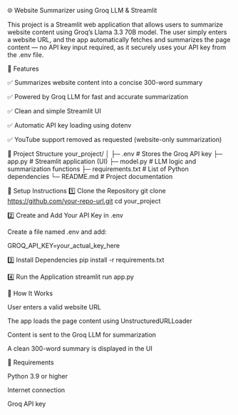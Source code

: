 🌐 Website Summarizer using Groq LLM & Streamlit

This project is a Streamlit web application that allows users to summarize website content using Groq’s Llama 3.3 70B model. The user simply enters a website URL, and the app automatically fetches and summarizes the page content — no API key input required, as it securely uses your API key from the .env file.

🚀 Features

✅ Summarizes website content into a concise 300-word summary

✅ Powered by Groq LLM for fast and accurate summarization

✅ Clean and simple Streamlit UI

✅ Automatic API key loading using dotenv

✅ YouTube support removed as requested (website-only summarization)

📁 Project Structure
your_project/
│
├─ .env                  # Stores the Groq API key
├─ app.py                # Streamlit application (UI)
├─ model.py              # LLM logic and summarization functions
├─ requirements.txt      # List of Python dependencies
└─ README.md             # Project documentation

🔑 Setup Instructions
1️⃣ Clone the Repository
git clone https://github.com/your-repo-url.git
cd your_project

2️⃣ Create and Add Your API Key in .env

Create a file named .env and add:

GROQ_API_KEY=your_actual_key_here

3️⃣ Install Dependencies
pip install -r requirements.txt

4️⃣ Run the Application
streamlit run app.py

🧠 How It Works

User enters a valid website URL

The app loads the page content using UnstructuredURLLoader

Content is sent to the Groq LLM for summarization

A clean 300-word summary is displayed in the UI

📌 Requirements

Python 3.9 or higher

Internet connection

Groq API key